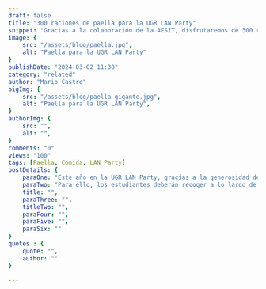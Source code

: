 ```yaml
---
draft: false
title: "300 raciones de paella para la UGR LAN Party"
snippet: "Gracias a la colaboración de la AESIT, disfrutaremos de 300 raciones de paella en nuestro evento."
image: {
    src: "/assets/blog/paella.jpg",
    alt: "Paella para la UGR LAN Party"
}
publishDate: "2024-03-02 11:30"
category: "related"
author: "Mario Castro"
bigImg: {
    src: "/assets/blog/paella-gigante.jpg",
    alt: "Paella para la UGR LAN Party",
}
authorImg: {
    src: "",
    alt: "",
}
comments: "0"
views: "100"
tags: [Paella, Comida, LAN Party]
postDetails: {
    paraOne: "Este año en la UGR LAN Party, gracias a la generosidad de la Asociación de Antiguos Estudiantes de Informática y Telecomunicaciones (AESIT), podremos disfrutar de 300 raciones de paella. Al igual que en la Fiesta de la Escuela, la cafetería de la ETSIIT preparará platos para todos los participantes del evento.",
    paraTwo: "Para ello, los estudiantes deberán recoger a lo largo de la semana un ticket que permita a los organizadores verificar su participación en la LAN Party. Este ticket podrá recogerse en el despacho de la delegación (4ª planta) entre las 9:30h y las 19:30h. Para saber si hay algún responsable en el momento de recogida, se deberá contactar previamente con Juan José Díaz Pérez (delegado de la DEIIT) u otros miembros del staff de la UGR LAN Party.",
    title: "",
    paraThree: "",
    titleTwo: "",
    paraFour: "",
    paraFive: "",
    paraSix: ""
}
quotes : {
    quote: "",
    author: ""
}

---
```

